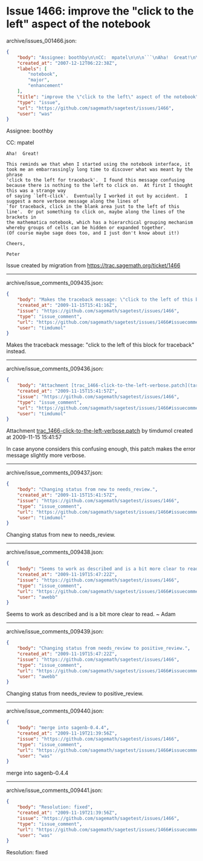 # Issue 1466: improve the "click to the left" aspect of the notebook

archive/issues_001466.json:
```json
{
    "body": "Assignee: boothby\n\nCC:  mpatel\n\n\n```\nAha!  Great!\n\nThis reminds we that when I started using the notebook interface, it\ntook me an embarrassingly long time to discover what was meant by the\nphrase\n'click to the left for traceback'.  I found this message confusing\nbecause there is nothing to the left to click on.  At first I thought\nthis was a strange way\nof saying `left-click'.  Eventually I worked it out by accident.  I\nsuggest a more verbose message along the lines of\n`for traceback, click in the blank area just to the left of this\nline'.  Or put something to click on, maybe along the lines of the\nbrackets in\nthe mathematica notebook, which has a hierarchical grouping mechanism\nwhereby groups of cells can be hidden or expanded together.\n(Of course maybe sage does too, and I just don't know about it!)\n\nCheers,\n\nPeter\n```\n\n\nIssue created by migration from https://trac.sagemath.org/ticket/1466\n\n",
    "created_at": "2007-12-12T06:22:38Z",
    "labels": [
        "notebook",
        "major",
        "enhancement"
    ],
    "title": "improve the \"click to the left\" aspect of the notebook",
    "type": "issue",
    "url": "https://github.com/sagemath/sagetest/issues/1466",
    "user": "was"
}
```
Assignee: boothby

CC:  mpatel


```
Aha!  Great!

This reminds we that when I started using the notebook interface, it
took me an embarrassingly long time to discover what was meant by the
phrase
'click to the left for traceback'.  I found this message confusing
because there is nothing to the left to click on.  At first I thought
this was a strange way
of saying `left-click'.  Eventually I worked it out by accident.  I
suggest a more verbose message along the lines of
`for traceback, click in the blank area just to the left of this
line'.  Or put something to click on, maybe along the lines of the
brackets in
the mathematica notebook, which has a hierarchical grouping mechanism
whereby groups of cells can be hidden or expanded together.
(Of course maybe sage does too, and I just don't know about it!)

Cheers,

Peter
```


Issue created by migration from https://trac.sagemath.org/ticket/1466





---

archive/issue_comments_009435.json:
```json
{
    "body": "Makes the traceback message: \"click to the left of this block for traceback\" instead.",
    "created_at": "2009-11-15T15:41:16Z",
    "issue": "https://github.com/sagemath/sagetest/issues/1466",
    "type": "issue_comment",
    "url": "https://github.com/sagemath/sagetest/issues/1466#issuecomment-9435",
    "user": "timdumol"
}
```

Makes the traceback message: "click to the left of this block for traceback" instead.



---

archive/issue_comments_009436.json:
```json
{
    "body": "Attachment [trac_1466-click-to-the-left-verbose.patch](tarball://root/attachments/some-uuid/ticket1466/trac_1466-click-to-the-left-verbose.patch) by timdumol created at 2009-11-15 15:41:57\n\nIn case anyone considers this confusing enough, this patch makes the error message slightly more verbose.",
    "created_at": "2009-11-15T15:41:57Z",
    "issue": "https://github.com/sagemath/sagetest/issues/1466",
    "type": "issue_comment",
    "url": "https://github.com/sagemath/sagetest/issues/1466#issuecomment-9436",
    "user": "timdumol"
}
```

Attachment [trac_1466-click-to-the-left-verbose.patch](tarball://root/attachments/some-uuid/ticket1466/trac_1466-click-to-the-left-verbose.patch) by timdumol created at 2009-11-15 15:41:57

In case anyone considers this confusing enough, this patch makes the error message slightly more verbose.



---

archive/issue_comments_009437.json:
```json
{
    "body": "Changing status from new to needs_review.",
    "created_at": "2009-11-15T15:41:57Z",
    "issue": "https://github.com/sagemath/sagetest/issues/1466",
    "type": "issue_comment",
    "url": "https://github.com/sagemath/sagetest/issues/1466#issuecomment-9437",
    "user": "timdumol"
}
```

Changing status from new to needs_review.



---

archive/issue_comments_009438.json:
```json
{
    "body": "Seems to work as described and is a bit more clear to read. ~ Adam",
    "created_at": "2009-11-19T15:47:22Z",
    "issue": "https://github.com/sagemath/sagetest/issues/1466",
    "type": "issue_comment",
    "url": "https://github.com/sagemath/sagetest/issues/1466#issuecomment-9438",
    "user": "awebb"
}
```

Seems to work as described and is a bit more clear to read. ~ Adam



---

archive/issue_comments_009439.json:
```json
{
    "body": "Changing status from needs_review to positive_review.",
    "created_at": "2009-11-19T15:47:22Z",
    "issue": "https://github.com/sagemath/sagetest/issues/1466",
    "type": "issue_comment",
    "url": "https://github.com/sagemath/sagetest/issues/1466#issuecomment-9439",
    "user": "awebb"
}
```

Changing status from needs_review to positive_review.



---

archive/issue_comments_009440.json:
```json
{
    "body": "merge into sagenb-0.4.4",
    "created_at": "2009-11-19T21:39:56Z",
    "issue": "https://github.com/sagemath/sagetest/issues/1466",
    "type": "issue_comment",
    "url": "https://github.com/sagemath/sagetest/issues/1466#issuecomment-9440",
    "user": "was"
}
```

merge into sagenb-0.4.4



---

archive/issue_comments_009441.json:
```json
{
    "body": "Resolution: fixed",
    "created_at": "2009-11-19T21:39:56Z",
    "issue": "https://github.com/sagemath/sagetest/issues/1466",
    "type": "issue_comment",
    "url": "https://github.com/sagemath/sagetest/issues/1466#issuecomment-9441",
    "user": "was"
}
```

Resolution: fixed
